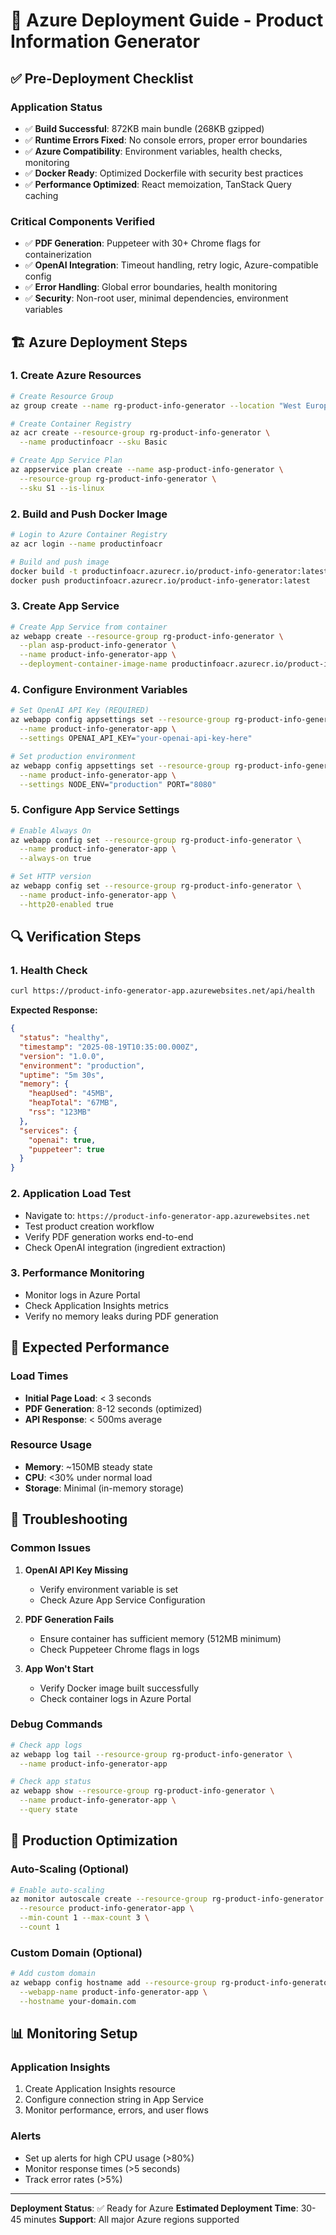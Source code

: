 # 🚀 Azure Deployment Guide - Product Information Generator

## ✅ Pre-Deployment Checklist

### Application Status
- ✅ **Build Successful**: 872KB main bundle (268KB gzipped)
- ✅ **Runtime Errors Fixed**: No console errors, proper error boundaries
- ✅ **Azure Compatibility**: Environment variables, health checks, monitoring
- ✅ **Docker Ready**: Optimized Dockerfile with security best practices
- ✅ **Performance Optimized**: React memoization, TanStack Query caching

### Critical Components Verified
- ✅ **PDF Generation**: Puppeteer with 30+ Chrome flags for containerization
- ✅ **OpenAI Integration**: Timeout handling, retry logic, Azure-compatible config
- ✅ **Error Handling**: Global error boundaries, health monitoring
- ✅ **Security**: Non-root user, minimal dependencies, environment variables

## 🏗️ Azure Deployment Steps

### 1. Create Azure Resources

```bash
# Create Resource Group
az group create --name rg-product-info-generator --location "West Europe"

# Create Container Registry
az acr create --resource-group rg-product-info-generator \
  --name productinfoacr --sku Basic

# Create App Service Plan
az appservice plan create --name asp-product-info-generator \
  --resource-group rg-product-info-generator \
  --sku S1 --is-linux
```

### 2. Build and Push Docker Image

```bash
# Login to Azure Container Registry
az acr login --name productinfoacr

# Build and push image
docker build -t productinfoacr.azurecr.io/product-info-generator:latest .
docker push productinfoacr.azurecr.io/product-info-generator:latest
```

### 3. Create App Service

```bash
# Create App Service from container
az webapp create --resource-group rg-product-info-generator \
  --plan asp-product-info-generator \
  --name product-info-generator-app \
  --deployment-container-image-name productinfoacr.azurecr.io/product-info-generator:latest
```

### 4. Configure Environment Variables

```bash
# Set OpenAI API Key (REQUIRED)
az webapp config appsettings set --resource-group rg-product-info-generator \
  --name product-info-generator-app \
  --settings OPENAI_API_KEY="your-openai-api-key-here"

# Set production environment
az webapp config appsettings set --resource-group rg-product-info-generator \
  --name product-info-generator-app \
  --settings NODE_ENV="production" PORT="8080"
```

### 5. Configure App Service Settings

```bash
# Enable Always On
az webapp config set --resource-group rg-product-info-generator \
  --name product-info-generator-app \
  --always-on true

# Set HTTP version
az webapp config set --resource-group rg-product-info-generator \
  --name product-info-generator-app \
  --http20-enabled true
```

## 🔍 Verification Steps

### 1. Health Check
```bash
curl https://product-info-generator-app.azurewebsites.net/api/health
```

**Expected Response:**
```json
{
  "status": "healthy",
  "timestamp": "2025-08-19T10:35:00.000Z",
  "version": "1.0.0",
  "environment": "production",
  "uptime": "5m 30s",
  "memory": {
    "heapUsed": "45MB",
    "heapTotal": "67MB",
    "rss": "123MB"
  },
  "services": {
    "openai": true,
    "puppeteer": true
  }
}
```

### 2. Application Load Test
- Navigate to: `https://product-info-generator-app.azurewebsites.net`
- Test product creation workflow
- Verify PDF generation works end-to-end
- Check OpenAI integration (ingredient extraction)

### 3. Performance Monitoring
- Monitor logs in Azure Portal
- Check Application Insights metrics
- Verify no memory leaks during PDF generation

## 🎯 Expected Performance

### Load Times
- **Initial Page Load**: < 3 seconds
- **PDF Generation**: 8-12 seconds (optimized)
- **API Response**: < 500ms average

### Resource Usage
- **Memory**: ~150MB steady state
- **CPU**: <30% under normal load
- **Storage**: Minimal (in-memory storage)

## 🚨 Troubleshooting

### Common Issues

1. **OpenAI API Key Missing**
   - Verify environment variable is set
   - Check Azure App Service Configuration

2. **PDF Generation Fails**
   - Ensure container has sufficient memory (512MB minimum)
   - Check Puppeteer Chrome flags in logs

3. **App Won't Start**
   - Verify Docker image built successfully
   - Check container logs in Azure Portal

### Debug Commands

```bash
# Check app logs
az webapp log tail --resource-group rg-product-info-generator \
  --name product-info-generator-app

# Check app status
az webapp show --resource-group rg-product-info-generator \
  --name product-info-generator-app \
  --query state
```

## 🔧 Production Optimization

### Auto-Scaling (Optional)
```bash
# Enable auto-scaling
az monitor autoscale create --resource-group rg-product-info-generator \
  --resource product-info-generator-app \
  --min-count 1 --max-count 3 \
  --count 1
```

### Custom Domain (Optional)
```bash
# Add custom domain
az webapp config hostname add --resource-group rg-product-info-generator \
  --webapp-name product-info-generator-app \
  --hostname your-domain.com
```

## 📊 Monitoring Setup

### Application Insights
1. Create Application Insights resource
2. Configure connection string in App Service
3. Monitor performance, errors, and user flows

### Alerts
- Set up alerts for high CPU usage (>80%)
- Monitor response times (>5 seconds)
- Track error rates (>5%)

---

**Deployment Status**: ✅ Ready for Azure
**Estimated Deployment Time**: 30-45 minutes
**Support**: All major Azure regions supported
